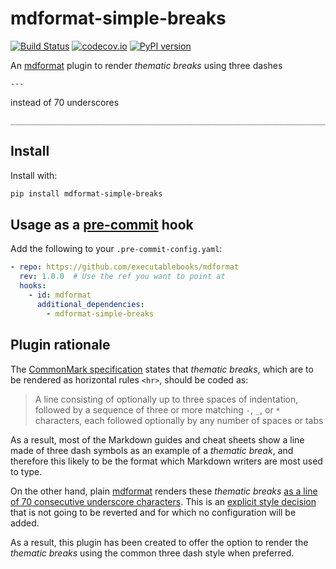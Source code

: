 # mdformat-simple-breaks

[![Build Status][ci-badge]][ci-link]
[![codecov.io][cov-badge]][cov-link]
[![PyPI version][pypi-badge]][pypi-link]

An [mdformat][mdformat] plugin to render *thematic breaks* using three dashes

```
---
```

instead of 70 underscores

```
________________________________________________________________________________
```

## Install

Install with:

```bash
pip install mdformat-simple-breaks
```

## Usage as a [pre-commit](https://pre-commit.com) hook

Add the following to your `.pre-commit-config.yaml`:

```yaml
- repo: https://github.com/executablebooks/mdformat
  rev: 1.0.0  # Use the ref you want to point at
  hooks:
    - id: mdformat
      additional_dependencies:
        - mdformat-simple-breaks
```

## Plugin rationale

The [CommonMark specification][commonmark-spec] states that *thematic breaks*, which are to be
rendered as horizontal rules `<hr>`, should be coded as:

> A line consisting of optionally up to three spaces of indentation, followed by a sequence of
> three or more matching `-`, `_`, or `*` characters, each followed optionally by any number of
> spaces or tabs

As a result, most of the Markdown guides and cheat sheets show a line made of three dash symbols
as an example of a *thematic break*, and therefore this likely to be the format which Markdown
writers are most used to type.

On the other hand, plain [mdformat][mdformat] renders these *thematic breaks* [as a line of 70
consecutive underscore characters][mdformat-thematic-breaks]. This is an [explicit style decision
][style-change] that is not going to be reverted and for which no configuration will be added.

As a result, this plugin has been created to offer the option to render the *thematic breaks*
using the common three dash style when preferred.


[ci-badge]: https://github.com/csala/mdformat-simple-breaks/workflows/CI/badge.svg?branch=master
[ci-link]: https://github.com/csala/mdformat/actions?query=workflow%3ACI+branch%3Amaster+event%3Apush
[cov-badge]: https://codecov.io/gh/csala/mdformat-simple-breaks/branch/master/graph/badge.svg
[cov-link]: https://codecov.io/gh/csala/mdformat-simple-breaks
[pypi-badge]: https://img.shields.io/pypi/v/mdformat-simple-breaks.svg
[pypi-link]: https://pypi.org/project/mdformat-simple-breaks
[mdformat]: https://github.com/executablebooks/mdformat
[commonmark-spec]: https://spec.commonmark.org/0.30/#thematic-breaks
[style-change]: https://github.com/executablebooks/mdformat/issues/69
[mdformat-thematic-breaks]: https://mdformat.readthedocs.io/en/stable/users/style.html#thematic-breaks
